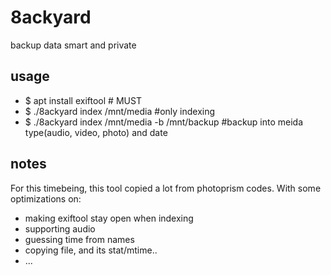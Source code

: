 # 8ackyard
backup data smart and private

## usage
- $ apt install exiftool # MUST
- $ ./8ackyard index /mnt/media #only indexing
- $ ./8ackyard index /mnt/media -b /mnt/backup #backup into meida type(audio, video, photo) and date

## notes
For this timebeing, this tool copied a lot from photoprism codes.
With some optimizations on:
- making exiftool stay open when indexing
- supporting audio
- guessing time from names
- copying file, and its stat/mtime..
- ...

